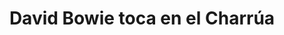 ---
title: David Bowie toca en el Charrúa
categories: Cine
recent: true
type: Cortometraje
client: Emprendimiento personal
description: "Dos amigos quieren conseguir las últimas entradas que quedan para el recital que David Bowie va a dar en Uruguay en el estadio Charrúa, lo que no saben es todo lo que van a tener que hacer para conseguirlas."
video_url: https://www.youtube.com/embed/Fd75sGbIPBw?autoplay=1&showinfo=0&rel=0
---